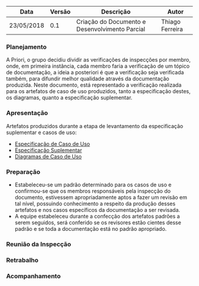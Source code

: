 |Data|Versão|Descrição|Autor|
|----|------|---------|-----|
|23/05/2018|0.1|Criação do Documento e Desenvolvimento Parcial|Thiago Ferreira|

### Planejamento
A Priori, o grupo decidiu dividir as verificações de inspecções por membro, onde, em primeira instância, cada membro faria a verificação de um tópico de documentação, a ideia a posteriori é que a verificação seja verificada também, para difundir melhor qualidade através da documentação produzida. Neste documento, está representado a verificação realizada para os artefatos de caso de uso produzidos, tanto a especificação destes, os diagramas, quanto a especificação suplementar.
### Apresentação
Artefatos produzidos durante a etapa de levantamento da especificação suplementar e casos de uso: 
* [Especificação de Caso de Uso](Especificação-de-Casos-de-Uso)
* [Especificação Suplementar](Especificação-Suplementar)
* [Diagramas de Caso de Uso](Diagramas-de-Casos-de-Uso)
### Preparação
* Estabeleceu-se um padrão determinado para os casos de uso e confirmou-se que os membros responsáveis pela inspecção do documento, estivessem apropriadamente aptos a fazer um revisão em tal nível, possuindo conhecimento a respeito da produção desses artefatos e nos casos específicos da documentação a ser revisada.
* A equipe estabeleceu durante a confecção dos artefatos padrões a serem seguidos, será conferido se os revisores estão cientes desse padrão e se toda a documentação está no padrão apropriado.

### Reunião da Inspecção

### Retrabalho

### Acompanhamento
